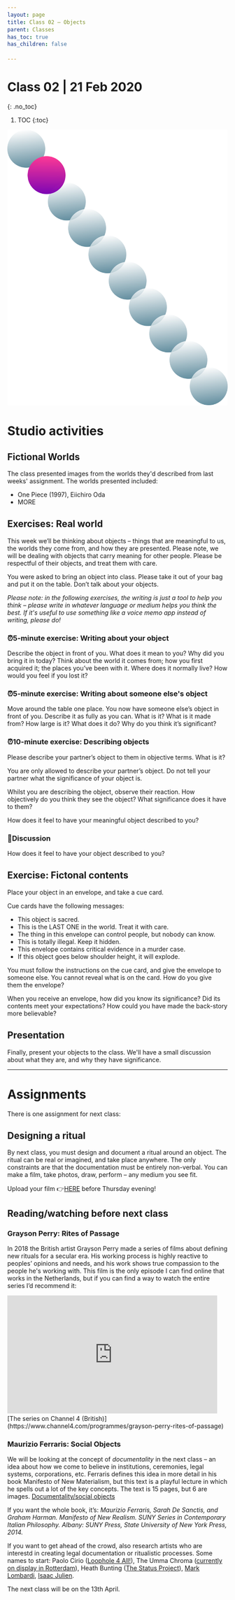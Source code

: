 ```yaml
---
layout: page
title: Class 02 – Objects
parent: Classes
has_toc: true
has_children: false

---
```


# Class 02 | 21 Feb 2020
{: .no_toc}

1. TOC
{:toc}

![](/assets/c02.svg)

# Studio activities

## Fictional Worlds

The class presented images from the worlds they'd described from last weeks' assignment. The worlds presented included:

- One Piece (1997), Eiichiro Oda
- MORE

## Exercises: Real world

This week we’ll be thinking about objects – things that are meaningful to us, the worlds they come from, and how they are presented. Please note, we will be dealing with objects that carry meaning for other people. Please be respectful of their objects, and treat them with care.

You were asked to bring an object into class. Please take it out of your bag and put it on the table. Don’t talk about your objects.

_Please note: in the following exercises, the writing is just a tool to help you think – please write in whatever language or medium helps you think the best. If it's useful to use something like a voice memo app instead of writing, please do!_

### ⏰️5-minute exercise: Writing about your object

Describe the object in front of you. What does it mean to you? Why did you bring it in today? Think about the world it comes from; how you first acquired it; the places you’ve been with it. Where does it normally live? How would you feel if you lost it?

### ⏰️5-minute exercise: Writing about someone else's object

Move around the table one place. You now have someone else’s object in front of you. Describe it as fully as you can. What is it? What is it made from? How large is it? What does it do? Why do you think it’s significant?

### ⏰️10-minute exercise: Describing objects

Please describe your partner’s object to them in objective terms. What is it?

You are only allowed to describe your partner’s object. Do not tell your partner what the significance of your object is.

Whilst you are describing the object, observe their reaction. How objectively do you think they see the object? What significance does it have to them?

How does it feel to have your meaningful object described to you?

### 💬️Discussion

How does it feel to have your object described to you?

## Exercise: Fictonal contents

Place your object in an envelope, and take a cue card.

Cue cards have the following messages:

- This object is sacred.
- This is the LAST ONE in the world. Treat it with care.
- The thing in this envelope can control people, but nobody can know.
- This is totally illegal. Keep it hidden.
- This envelope contains critical evidence in a murder case.
- If this object goes below shoulder height, it will explode.

You must follow the instructions on the cue card, and give the envelope to someone else. You cannot reveal what is on the card. How do you give them the envelope?

When you receive an envelope, how did you know its significance? Did its contents meet your expectations? How could you have made the back-story more believable?

## Presentation

Finally, present your objects to the class. We'll have a small discussion about what they are, and why they have significance.


----

# Assignments

There is one assignment for next class:

## Designing a ritual

By next class, you must design and document a ritual around an object. The ritual can be real or imagined, and take place anywhere. The only constraints are that the documentation must be entirely non-verbal. You can make a film, take photos, draw, perform – any medium you see fit.

Upload your film 👉️[HERE](https://forms.gle/EAgU2Gia9EhzNy1y8) before Thursday evening!

## Reading/watching before next class

### Grayson Perry: Rites of Passage
In 2018 the British artist Grayson Perry made a series of films about defining new rituals for a secular era. His working process is highly reactive to peoples’ opinions and needs, and his work shows true compassion to the people he's working with. This film is the only episode I can find online that works in the Netherlands, but if you can find a way to watch the entire series I’d recommend it:
<iframe frameborder="0" width="480" height="270" src="https://www.dailymotion.com/embed/video/x6syr0m" allowfullscreen allow="autoplay"></iframe>
[The series on Channel 4 (British)](https://www.channel4.com/programmes/grayson-perry-rites-of-passage)


### Maurizio Ferraris: Social Objects
We will be looking at the concept of _documentality_ in the next class – an idea about how we come to believe in institutions, ceremonies, legal systems, corporations, etc. Ferraris defines this idea in more detail in his book Manifesto of New Materialism, but this text is a playful lecture in which he spells out a lot of the key concepts. The text is 15 pages, but 6 are images.
[Documentality/social objects](http://j.mp/38u5F8B)

If you want the whole book, it’s: _Maurizio Ferraris, Sarah De Sanctis, and Graham Harman. Manifesto of New Realism. SUNY Series in Contemporary Italian Philosophy. Albany: SUNY Press, State University of New York Press, 2014._

If you want to get ahead of the crowd, also research artists who are interestd in creating legal documentation or ritualistic processes. Some names to start: Paolo Cirio ([Loophole 4 All!](https://paolocirio.net/work/loophole-for-all/)), The Umma Chroma ([currently on display in Rotterdam](https://gdthyself.hetnieuweinstituut.nl/)), Heath Bunting ([The Status Project](http://status.irational.org/)), [Mark Lombardi](https://en.wikipedia.org/wiki/Mark_Lombardi), [Isaac Julien](https://www.isaacjulien.com/artworks/).

The next class will be on the 13th April.
